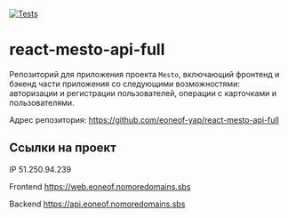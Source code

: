 [![Tests](https://github.com/eoneof-yap/react-mesto-api-full/actions/workflows/tests.yml/badge.svg)](https://github.com/eoneof-yap/react-mesto-api-full/actions/workflows/tests.yml)
# react-mesto-api-full
Репозиторий для приложения проекта `Mesto`, включающий фронтенд и бэкенд части приложения со следующими возможностями: авторизации и регистрации пользователей, операции с карточками и пользователями.  
  
Адрес репозитория: https://github.com/eoneof-yap/react-mesto-api-full

## Ссылки на проект

IP 51.250.94.239

Frontend https://web.eoneof.nomoredomains.sbs

Backend https://api.eoneof.nomoredomains.sbs
